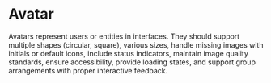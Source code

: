 # Avatar

Avatars represent users or entities in interfaces. They should support multiple shapes (circular, square), various sizes, handle missing images with initials or default icons, include status indicators, maintain image quality standards, ensure accessibility, provide loading states, and support group arrangements with proper interactive feedback.